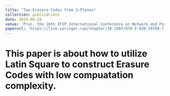 ```yaml
---
title: "Two-Erasure Codes from 3-Plexes"
collection: publications
date: 2019-08-24
venue: 'Proc. the 16th IFIP International Conference on Network and Parallel Computing (NPC)'
paperurl: 'https://link.springer.com/chapter/10.1007/978-3-030-30709-7_21'
---
```

# This paper is about how to utilize Latin Square to construct Erasure Codes with low compuatation complexity.

